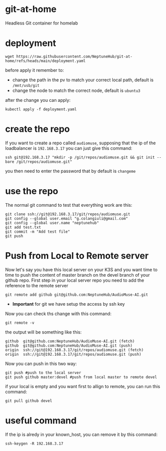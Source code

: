 # git-at-home
Headless Git container for homelab

# deployment
```
wget https://raw.githubusercontent.com/NeptuneHub/git-at-home/refs/heads/main/deployment.yaml
```
before apply it remember to:
* change the path in the pv to match your correct local path, default is `/mnt/usb/git`
* change the node to match the correct node, default is `ubuntu3`

after the change you can apply:

```
kubectl apply -f deployment.yaml
```

# create the repo
If you want to create a repo called `audiomuse`, supposing that the ip of the loadbalancer is `192.168.3.17` you can just give this command:

```
ssh git@192.168.3.17 "mkdir -p /git/repos/audiomuse.git && git init --bare /git/repos/audiomuse.git"
```

you then need to enter the password that by default is `changeme`


# use the repo
The normal git command to test that everything work are this:
```
git clone ssh://git@192.168.3.17/git/repos/audiomuse.git
git config --global user.email "g.colangiuli@gmail.com"
git config --global user.name "neptunehub"
git add test.txt
git commit -m "Add test file"
git push
```

# Push from Local to Remote server

Now let's say you have this local server on your K3S and you want time to time to push the content of master branch on the devel branch of your github repo. First step in your local server repo you need to add the reference to the remote server

```
git remote add github git@github.com:NeptuneHub/AudioMuse-AI.git
```

* **Important** for git we have setup the access by ssh key

Now you can check ths change with this command:
```
git remote -v
```

the output will be something like this:
```
github  git@github.com:NeptuneHub/AudioMuse-AI.git (fetch)
github  git@github.com:NeptuneHub/AudioMuse-AI.git (push)
origin  ssh://git@192.168.3.17/git/repos/audiomuse.git (fetch)
origin  ssh://git@192.168.3.17/git/repos/audiomuse.git (push)
```

Now you can push in this two way:
```
git push #push to the local server
git push github master:devel #push from local master to remote devel
```

if your local is empty and you want first to allign to remote, you can run this command:
```
git pull github devel
```

# useful command
If the ip is alredy in your known_host, you can remove it by this command:

```
ssh-keygen -R 192.168.3.17
```
